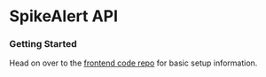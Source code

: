 # SpikeAlert API

### Getting Started

Head on over to the [frontend code repo](https://github.com/jaikamat/spike-alert-frontend) for basic setup information.
